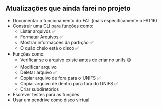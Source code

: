 ## Atualizações que ainda farei no projeto

-   Documentar o funcionamento do FAT (mais especificamente o FAT16)
-   Construir uma CLI para funções como:
    -   Listar arquivos ✅
    -   Formatar Arquivos ✅
    -   Mostrar informações da partição ✅
    -   O quão cheio está o disco ✅
-   Funções como:
    -   Verificar se o arquivo existe antes de criar no unifs 🟡
    -   Modificar arquivo
    -   Deletar arquivo ✅
    -   Copiar arquivo de fora para o UNIFS ✅
    -   Copiar arquivo de dentro para fora do UNIFS ✅
    -   Criar subdiretórios
-   Escrever testes para as funções
-   Usar um pendrive como disco virtual
